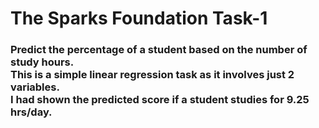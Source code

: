 # The Sparks Foundation Task-1

<b><h3>
Predict the percentage of a student based on the number of study hours.
<br>
This is a simple linear regression task as it involves just 2 variables.
<br>
I had shown the predicted score if a student studies for 9.25 hrs/day.
</h3></b>
